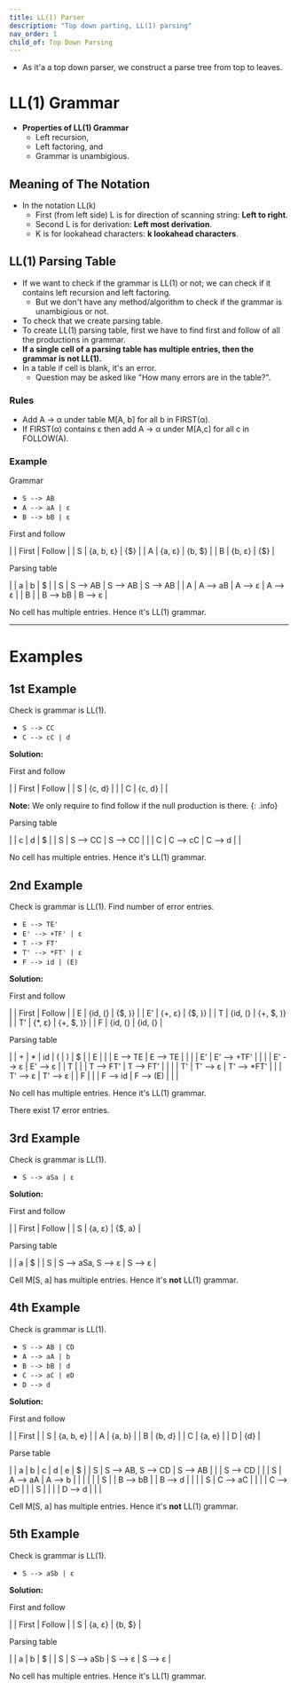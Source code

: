 ```yaml
---
title: LL(1) Parser
description: "Top down parting, LL(1) parsing"
nav_order: 1
child_of: Top Down Parsing
---
```


- As it'a a top down parser, we construct a parse tree from top to leaves.

# LL(1) Grammar

- **Properties of LL(1) Grammar**
    - Left recursion,
    - Left factoring, and
    - Grammar is unambigious.

## Meaning of The Notation

- In the notation LL(k)
    - First (from left side) L is for direction of scanning string: **Left to right**.
    - Second L is for derivation: **Left most derivation**.
    - K is for lookahead characters: **k lookahead characters**.

## LL(1) Parsing Table

- If we want to check if the grammar is LL(1) or not; we can check if it contains left recursion and left factoring.
    - But we don't have any method/algorithm to check if the grammar is unambigious or not.
- To check that we create parsing table.
- To create LL(1) parsing table, first we have to find first and follow of all the productions in grammar.
- **If a single cell of a parsing table has multiple entries, then the grammar is not LL(1).**
- In a table if cell is blank, it's an error.
    - Question may be asked like "How many errors are in the table?".   

### Rules

- Add A -> α under table M[A, b] for all b in FIRST(α).
- If FIRST(α) contains ε then add A -> α under M[A,c] for all c in FOLLOW(A).

 
### Example

Grammar

- `S --> AB`
- `A --> aA | ε`
- `B --> bB | ε`

First and follow

| | First | Follow |
| S | {a, b, ε} | {$} |
| A | {a, ε} | {b, $} |
| B | {b, ε} | {$} |

Parsing table

| | a | b | $ |
| S | S --> AB | S --> AB | S --> AB |
| A | A --> aB | A --> ε | A --> ε |
| B | | B --> bB | B --> ε |

No cell has multiple entries. Hence it's LL(1) grammar.

***

# Examples

## 1st Example

Check is grammar is LL(1).

- `S --> CC`
- `C --> cC | d `

**Solution:**

First and follow

| | First | Follow |
| S | {c, d} | |
| C | {c, d} | |

**Note:** We only require to find follow if the null production is there.
{: .info}

Parsing table

| | c | d | $ |
| S | S --> CC | S --> CC | |
| C | C --> cC | C --> d | |

No cell has multiple entries. Hence it's LL(1) grammar.

## 2nd Example

Check is grammar is LL(1).
Find number of error entries.

- `E --> TE'`
- `E' --> +TF' | ε`
- `T --> FT'`
- `T' --> *FT' | ε`
- `F --> id | (E)`

**Solution:**

First and follow

| | First | Follow |
| E | {id, (} | {$, )} |
| E' | {+, ε} | {$, )} |
| T | {id, (} | {+, $, )} |
| T' | {*, ε} | {+, $, )} |
| F | {id, (} | {id, (} |

Parsing table

| | + | * | id | ( | ) | $ |
| E | | | E --> TE | E --> TE | | |
| E' | E' --> +TF' | | | | E' --> ε | E' --> ε |
| T | | | T --> FT' | T --> FT' | | |
| T' | T' --> ε | T' --> *FT' | | | T' --> ε | T' --> ε |
| F | | | F --> id | F --> (E) | | |

No cell has multiple entries. Hence it's LL(1) grammar.

There exist 17 error entries.

## 3rd Example

Check is grammar is LL(1).

- `S --> aSa | ε`

**Solution:**

First and follow

| | First | Follow |
| S | {a, ε} | {$, a} |

Parsing table

| | a | $ |
| S | S --> aSa, S --> ε | S --> ε |

Cell M[S, a] has multiple entries. Hence it's **not** LL(1) grammar.

## 4th Example

Check is grammar is LL(1).

- `S --> AB | CD`
- `A --> aA | b`
- `B --> bB | d`
- `C --> aC | eD`
- `D --> d`

**Solution:**

First and follow

| | First |
| S | {a, b, e} | 
| A | {a, b} |
| B | {b, d} |
| C | {a, e} |
| D | {d} |

Parse table

| | a | b | c | d | e | $ |
| S | S --> AB, S --> CD | S --> AB |  |  | S --> CD |  |
| S | A --> aA | A --> b |  |  |  |  |
| S | | B --> bB | | B --> d  |  |  |
| S | C --> aC | | |  | C --> eD  |  |
| S | | | | D --> d  | | |

Cell M[S, a] has multiple entries. Hence it's **not** LL(1) grammar.

## 5th Example

Check is grammar is LL(1).

- `S --> aSb | ε`

**Solution:**

First and follow

| | First | Follow |
| S | {a, ε} | {b, $} |

Parsing table

| | a | b | $ |
| S | S --> aSb | S --> ε | S --> ε |

No cell has multiple entries. Hence it's LL(1) grammar.

